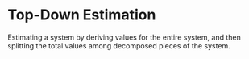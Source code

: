 # Top-Down Estimation


Estimating a system by deriving values for the entire system, and then
splitting the total values among decomposed pieces of the system.

